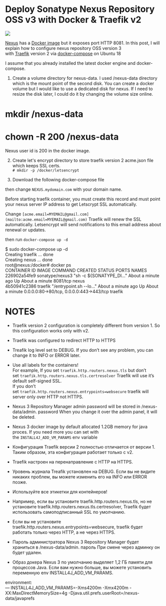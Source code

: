 # Deploy Sonatype Nexus Repository OSS v3 with Docker & Traefik v2

![](https://miro.medium.com/max/875/1*IlUzgrFjStL8CmPx2esyMg.png)

[Nexus](https://www.sonatype.com/nexus-repository-oss) has a [Docker image](https://hub.docker.com/r/sonatype/nexus3/) but it exposes port HTTP 8081. In this post, I will explain how to configure nexus repository OSS version 3 with [Traefik](https://hub.docker.com/_/traefik?tab=description) version 2 via [docker-compose](https://docs.docker.com/compose/install/) on Ubuntu 18

I assume that you already installed the latest docker engine and docker-compose.

1. Create a volume directory for nexus-data. I used /nexus-data directory which is the mount point of the second disk. You can create a docker volume but I would like to use a dedicated disk for nexus. If I need to resize the disk later, I could do it by changing the volume size online.

# mkdir /nexus-data  
# chown -R 200 /nexus-data

Nexus user id is 200 in the docker image.

2. Create let's encrypt directory to store traefik version 2 acme.json file which keeps SSL certs.  
`# mkdir -p /docker/letsencrypt`

3. Download the following docker-compose file

then change `NEXUS.mydomain.com` with your domain name.

Before starting traefik container, you must create this record and must point your nexus server IP address to get Letscrypt SSL automatically.

Change `[acme.email=MYEMAIL@gmail.com](mailto:acme.email=MYEMAIL@gmail.com)` Traefik will renew the SSL automatically. Letsencrypt will send notifications to this email address about renewal or updates.

then run `docker-compose up -d`

$ sudo docker-compose up -d  
Creating traefik ... done  
Creating nexus   ... done  
root@nexus:/docker# docker ps  
CONTAINER ID        IMAGE               COMMAND                  CREATED              STATUS              PORTS                                      NAMES  
226902a54fe9        sonatype/nexus3     "sh -c ${SONATYPE_DI…"   About a minute ago   Up About a minute   8081/tcp                                   nexus  
4b50941c2386        traefik             "/entrypoint.sh --lo…"   About a minute ago   Up About a minute   0.0.0.0:80->80/tcp, 0.0.0.0:443->443/tcp   traefik

# NOTES

-   Traefik version 2 configuration is completely different from version 1. So this configuration works only with v2.
-   Traefik was configured to redirect HTTP to HTTPS
-   Treafik log level set to DEBUG. If you don’t see any problem, you can change it to INFO or ERROR later.
-   Use all labels for the containers!  
    For example, If you set `traefik.http.routers.nexus.tls` but don’t set `traefik.http.routers.nexus.tls.certresolver` Traefik will use it’s default self-signed SSL.  
    If you don’t set `traefik.http.routers.nexus.entrypoints=websecure` traefik will server only over HTTP not HTTPS.
-   Nexus 3 Repository Manager admin password will be stored in /nexus-data/admin. password When you change it over the admin panel, it will be deleted.
-   Nexus 3 docker image by default allocated 1.2GB memory for java proces. If you need more you can set with the `INSTALL4J_ADD_VM_PARAMS` env variable

- Конфигурация Traefik версии 2 полностью отличается от версии 1. 
  Таким образом, эта конфигурация работает только с v2.  
- Traefik настроен на перенаправление с HTTP на HTTPS.  
- Уровень журнала Treafik установлен на DEBUG. 
  Если вы не видите никаких проблем, вы можете изменить его на INFO или ERROR позже.  
- Используйте все этикетки для контейнеров!  
- Например, если вы установите traefik.http.routers.nexus.tls, 
  но не установите traefik.http.routers.nexus.tls.certresolver, 
  Traefik будет использовать самоподписанный SSL по умолчанию.
- Если вы не установите traefik.http.routers.nexus.entrypoints=websecure, traefik будет работать только через HTTP, а не через HTTPS.  
- Пароль администратора Nexus 3 Repository Manager будет храниться в /nexus-data/admin. пароль При смене через админку он будет удален.  
- Образ докера Nexus 3 по умолчанию выделяет 1,2 ГБ памяти для процессов Java. Если вам нужно больше, вы можете установить переменную env INSTALL4J_ADD_VM_PARAMS.

 environment:  
    — INSTALL4J_ADD_VM_PARAMS=-Xms4200m -Xmx4200m -XX:MaxDirectMemorySize=4g -Djava.util.prefs.userRoot=/nexus-data/javaprefs

